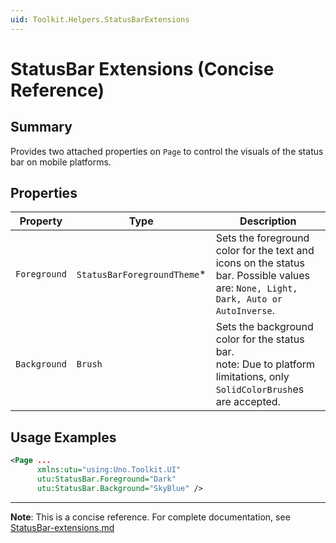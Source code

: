 ```yaml
---
uid: Toolkit.Helpers.StatusBarExtensions
---
```


# StatusBar Extensions (Concise Reference)

## Summary

Provides two attached properties on `Page` to control the visuals of the status bar on mobile platforms.

## Properties

| Property     | Type                         | Description                                                                                                                        |
|--------------|------------------------------|------------------------------------------------------------------------------------------------------------------------------------|
| `Foreground` | `StatusBarForegroundTheme`\* | Sets the foreground color for the text and icons on the status bar. Possible values are: `None, Light, Dark, Auto or AutoInverse`. |
| `Background` | `Brush`                      | Sets the background color for the status bar. <br/> note: Due to platform limitations, only `SolidColorBrush`es are accepted.      |

## Usage Examples

```xml
<Page ...
      xmlns:utu="using:Uno.Toolkit.UI"
      utu:StatusBar.Foreground="Dark"
      utu:StatusBar.Background="SkyBlue" />
```

---

**Note**: This is a concise reference. 
For complete documentation, see [StatusBar-extensions.md](StatusBar-extensions.md)